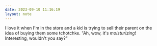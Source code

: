 ```yaml
---
date: 2023-09-10 11:16:19
layout: note
---
```

I love it when I'm in the store and a kid is trying to sell their parent on the idea of buying them some tchotchke. "Ah, wow, it's _moisturizing_! Interesting, wouldn't you say?"
